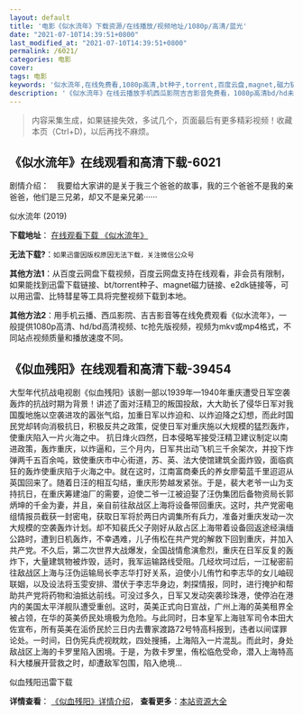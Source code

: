 ```yaml
---
layout: default
title: '电影《似水流年》下载资源/在线播放/视频地址/1080p/高清/蓝光'
date: "2021-07-10T14:39:51+0800"
last_modified_at: "2021-07-10T14:39:51+0800"
permalink: /6021/
categories: 电影
cover:
tags: 电影
keywords: '似水流年,在线免费看,1080p高清,bt种子,torrent,百度云盘,magnet,磁力链,迅雷下载资源'
description: '《似水流年》在线云播放手机西瓜影院吉吉影音免费看，1080p高清bd/hd未删减完整版和tc抢先枪版，mkv/mp4格式，附带bt/torrent种子、magnet/磁力链、百度云盘、网盘资源迅雷下载链接'
---
```


>内容采集生成，如果链接失效，多试几个，页面最后有更多精彩视频！收藏本页（Ctrl+D)，以后再找不麻烦。


## 《似水流年》在线观看和高清下载-6021

剧情介绍：　我要给大家讲的是关于我三个爸爸的故事，我的三个爸爸不是我的亲爸爸，他们是三兄弟，却又不是亲兄弟······


似水流年 (2019)

**下载地址**： [在线观看下载 《似水流年》](https://www.btbtdy.me/btdy/dy15465.html) 


**无法下载?**：`如果迅雷因版权原因无法下载，关注微信公众号 `

**其他方法1**：从百度云网盘下载视频，百度云网盘支持在线观看，非会员有限制，如果能找到迅雷下载链接、bt/torrent种子、magnet磁力链接、e2dk链接等，可以用迅雷、比特彗星等工具将完整视频下载到本地。

**其他方法2**：用手机云播、西瓜影院、吉吉影音等在线免费观看《似水流年》，一般提供1080p高清、hd/bd高清视频、tc抢先版视频，视频为mkv或mp4格式，不同站点视频质量和播放速度不同。


## 《似血残阳》在线观看和高清下载-39454

大型年代抗战电视剧《似血残阳》该剧一部以1939年&mdash;1940年重庆遭受日军空袭轰炸的抗战时期为背景！讲述了面对汪精卫的叛国投敌，大大助长了侵华日军对我国腹地施以空袭进攻的嚣张气焰，加重日军以炸迫和、以炸迫降之幻想，而此时国民党却转向消极抗日，积极反共之政策，促使日军对重庆施以大规模的猛烈轰炸，使重庆陷入一片火海之中。 抗日烽火四然，日本侵略军接受汪精卫建议制定以南进政策，轰炸重庆，以炸逼和，三个月内，日军共出动飞机三千余架次，并投下炸弹两千五百余吨，致使重庆市中心街道，苏、英、法大使馆建筑全面炸毁，面临疯狂的轰炸使重庆陷于火海之中。就在这时，江南富商秦氏的养女廖菊蓝千里迢迢从英国回来了。随着日汪的相互勾结，重庆形势越发紧张。于是，裴大老爷一山为支持抗日，在重庆筹建油厂的需要，迫使二爷一江被迫娶了汪伪集团后备物资局长郭炳坤的千金为妻，并且，亲自前往敌战区上海将设备带回重庆。这时，共产党密电组情报员截获一封密电，获取日军将於两日内调集所有兵力，准备对重庆发动一次大规模的空袭轰炸计划。却不知裴氏父子刚好从敌占区上海带着设备回返途经滇缅公路时，遭到日机轰炸，不幸遇难，儿子侑松在共产党的解救下回到重庆，并加入共产党。不久后，第二次世界大战爆发，全国战情愈演愈烈，重庆在日军反复的轰炸下，大量建筑物被炸毁，适时，我军运输路线受阻。几经坎坷过后，一江秘密前往敌战区上海与汪伪运输局长李志华打好关系，迫使小儿侑竹和李志华的女儿岫砚联姻，以及设法将玉雯安排、潜伏于李志华身边，刺探情报，同时，进行掩护和帮助共产党将药物和油抵达前线。可没过多久，日军又发动突袭珍珠港，使停泊在港内的美国太平洋舰队遭受重创。这时，英美正式向日宣战，广州上海的英美租界全被占领，在华的英美侨民处境极为危险。与此同时，日本皇军上海驻军司令本田大佐宣布，所有英美在洉侨民於三日内去曹家渡路72号特高科报到，违者以间谍罪论处。一时间，日伪宪兵虎视眈眈，四处搜捕，上海陷入一片混乱。而此时，身处敌战区上海的卡罗里陷入困境。于是，为救卡罗里，侑松临危受命，潜入上海特高科大楼展开营救之时，却遭敌军包围，陷入绝境…


似血残阳迅雷下载

**详情查看**： [《似血残阳》详情介绍](/movie/39454/)， **查看更多**：[本站资源大全](/movie/t/all/)

